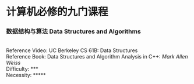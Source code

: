 # 计算机必修的九门课程

### 数据结构与算法 **Data Structures and Algorithms**
\
Reference Video:   UC Berkeley CS 61B: Data Structures
\
Reference Book:    Data Structures and Algorithm Analysis in C++: *Mark Allen Weiss*
\
Difficulty: ***
\
Necessity: *****
